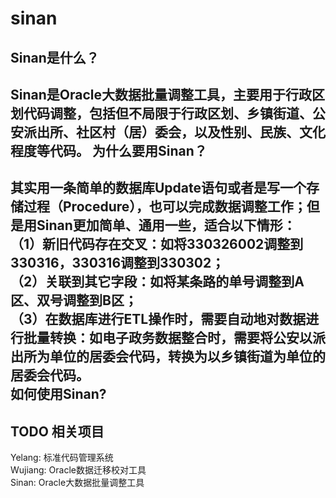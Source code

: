 sinan
=====

Sinan是什么？
------
Sinan是Oracle大数据批量调整工具，主要用于行政区划代码调整，包括但不局限于行政区划、乡镇街道、公安派出所、社区村（居）委会，以及性别、民族、文化程度等代码。
为什么要用Sinan？
------
其实用一条简单的数据库Update语句或者是写一个存储过程（Procedure），也可以完成数据调整工作；但是用Sinan更加简单、通用一些，适合以下情形：<br/>
（1）新旧代码存在交叉：如将330326002调整到330316，330316调整到330302；<br/>
（2）关联到其它字段：如将某条路的单号调整到A区、双号调整到B区；<br/>
（3）在数据库进行ETL操作时，需要自动地对数据进行批量转换：如电子政务数据整合时，需要将公安以派出所为单位的居委会代码，转换为以乡镇街道为单位的居委会代码。<br/>
如何使用Sinan?
------
TODO
相关项目
------
Yelang:  标准代码管理系统<br/>
Wujiang: Oracle数据迁移校对工具<br/>
Sinan:   Oracle大数据批量调整工具<br/>

